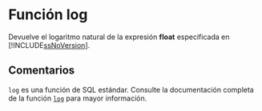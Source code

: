 ﻿---
SidebarGroup: "l"
Autogenerated: true
---

# Función  log

Devuelve el logaritmo natural de la expresión **float** especificada en [!INCLUDE[ssNoVersion](../../includes/ssnoversion-md.md)].

## Comentarios 

`log` es una función de SQL estándar. Consulte la documentación completa de la función [`log`](https://learn.microsoft.com/es-es/sql/t-sql/functions/log-transact-sql) para mayor información.
